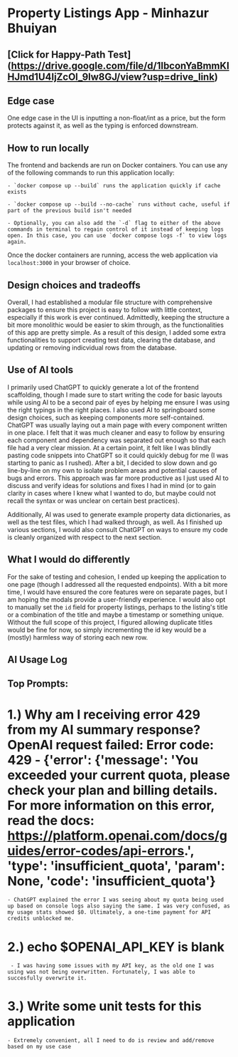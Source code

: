 # Property Listings App - Minhazur Bhuiyan

## [Click for Happy-Path Test] (https://drive.google.com/file/d/1IbconYaBmmKIHJmd1U4IjZcOl_9lw8GJ/view?usp=drive_link)

## Edge case
One edge case in the UI is inputting a non-float/int as a price, but the form protects against it, as well as the typing is enforced downstream.

## How to run locally
The frontend and backends are run on Docker containers. You can use any of the following commands to run this application locally:
    
    - `docker compose up --build` runs the application quickly if cache exists
    
    - `docker compose up --build --no-cache` runs without cache, useful if part of the previous build isn't needed

    - Optionally, you can also add the `-d` flag to either of the above commands in terminal to regain control of it instead of keeping logs open. In this case, you can use `docker compose logs -f` to view logs again.

Once the docker containers are running, access the web application via `localhost:3000` in your browser of choice.

## Design choices and tradeoffs
Overall, I had established a modular file structure with comprehensive packages to ensure this project is easy to follow with little context, especially if this work is ever continued. Admittedly, keeping the structure a bit more monolithic would be easier to skim through, as the functionalities of this app are pretty simple. As a result of this design, I added some extra functionalities to support creating test data, clearing the database, and updating or removing indicvidual rows from the database.  

## Use of AI tools
I primarily used ChatGPT to quickly generate a lot of the frontend scaffolding, though I made sure to start writing the code for basic layouts while using AI to be a second pair of eyes by helping me ensure I was using the right typings in the right places. I also used AI to springboard some design choices, such as keeping components more self-contained. ChatGPT was usually laying out a main page with every component written in one place. I felt that it was much cleaner and easy to follow by ensuring each component and dependency was separated out enough so that each file had a very clear mission. At a certain point, it felt like I was blindly pasting code snippets into ChatGPT so it could quickly debug for me (I was starting to panic as I rushed). After a bit, I decided to slow down and go line-by-line on my own to isolate problem areas and potential causes of bugs and errors. This approach was far more productive as I just used AI to discuss and verify ideas for solutions and fixes I had in mind (or to gain clarity in cases where I knew what I wanted to do, but maybe could not recall the syntax or was unclear on certain best practices).

Additionally, AI was used to generate example property data dictionaries, as well as the test files, which I had walked through, as well. As I finished up various sections, I would also consult ChatGPT on ways to ensure my code is cleanly organized with respect to the next section. 


## What I would do differently
For the sake of testing and cohesion, I ended up keeping the application to one page (though I addressed all the requested endpoints). With a bit more time, I would have ensured the core features were on separate pages, but I am hoping the modals provide a user-friendly experience. I would also opt to manually set the `id` field for property listings, perhaps to the listing's title or a combination of the title and maybe a timestamp or something unique. Without the full scope of this project, I figured allowing duplicate titles would be fine for now, so simply incrementing the id key would be a (mostly) harmless way of storing each new row. 

## AI Usage Log
## Top Prompts:

# 1.) Why am I receiving error 429 from my AI summary response? OpenAI request failed: Error code: 429 - {'error': {'message': 'You exceeded your current quota, please check your plan and billing details. For more information on this error, read the docs: https://platform.openai.com/docs/guides/error-codes/api-errors.', 'type': 'insufficient_quota', 'param': None, 'code': 'insufficient_quota'}
   
    - ChatGPT explained the error I was seeing about my quota being used up based on console logs also saying the same. I was very confused, as my usage stats showed $0. Ultimately, a one-time payment for API credits unblocked me. 

# 2.) echo $OPENAI_API_KEY is blank

     - I was having some issues with my API key, as the old one I was using was not being overwritten. Fortunately, I was able to succesfully overwrite it. 

# 3.) Write some unit tests for this application

    - Extremely convenient, all I need to do is review and add/remove based on my use case